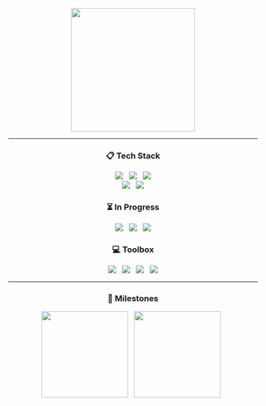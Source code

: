 <div align="center" style="font-size: 0;">
    <a href="https://github.com/decoyer">
        <img height=250 align="center" src="https://capsule-render.vercel.app/api?type=waving&animation=fadeIn&color=gradient&height=240&section=footer&fontColor=ffffe4&text=Decoy%20the%20World!!&fontSize=60&fontAlign=70&fontAlignY=70&stroke=000000&strokeWidth=2&desc=🦆&descSize=60&descAlign=80&descAlignY=20"/>
    </a>
</div>

<hr>

<h3 align="center">📋 Tech Stack</h3>
<div align="center">
    <img src="https://img.shields.io/badge/java-%23ED8B00.svg?style=for-the-badge&logo=openjdk&logoColor=white"/> &nbsp;
    <img src="https://img.shields.io/badge/javascript-%23323330.svg?style=for-the-badge&logo=javascript&logoColor=%23F7DF1E"/> &nbsp;
    <img src="https://img.shields.io/badge/spring-%236DB33F.svg?style=for-the-badge&logo=spring&logoColor=white"/>
    <br>
    <img src="https://img.shields.io/badge/python-3670A0?style=for-the-badge&logo=python&logoColor=ffdd54"/> &nbsp;
    <img src="https://img.shields.io/badge/Solidity-%23363636.svg?style=for-the-badge&logo=solidity&logoColor=white"/>
</div>

<h3 align="center">⏳ In Progress</h3>
<div align="center">
    <img src="https://img.shields.io/badge/react-%2320232a.svg?style=for-the-badge&logo=react&logoColor=%2361DAFB"/> &nbsp;
    <img src="https://img.shields.io/badge/rust-%23000000.svg?style=for-the-badge&logo=rust&logoColor=white"/> &nbsp;
    <img src="https://img.shields.io/badge/go-%2300ADD8.svg?style=for-the-badge&logo=go&logoColor=white"/>
</div>

<h3 align="center">💻 Toolbox</h3>
<div align="center">
    <img src="https://img.shields.io/badge/github-%23121011.svg?style=for-the-badge&logo=github&logoColor=white"/> &nbsp;
    <img src="https://img.shields.io/badge/figma-%23F24E1E.svg?style=for-the-badge&logo=figma&logoColor=white"/> &nbsp;
    <img src="https://img.shields.io/badge/Notion-%23000000.svg?style=for-the-badge&logo=notion&logoColor=white"/> &nbsp;
    <img src="https://img.shields.io/badge/Slack-4A154B?style=for-the-badge&logo=slack&logoColor=white"/>
</div>

<hr>

<h3 align="center">🏃 Milestones</h3>
<div align="center">
    <img height="175" src="http://mazassumnida.wtf/api/v2/generate_badge?boj=decoyer"/> &nbsp;
    <img height="175" src="http://mazandi.herokuapp.com/api?handle=decoyer&theme=dark"/> &nbsp;
    <!--
    <img height="175" src="https://leetcard.jacoblin.cool/decoyer?theme=nord&font=Roboto&border=0&radius=20&animation=true"/>
    -->
</div>
